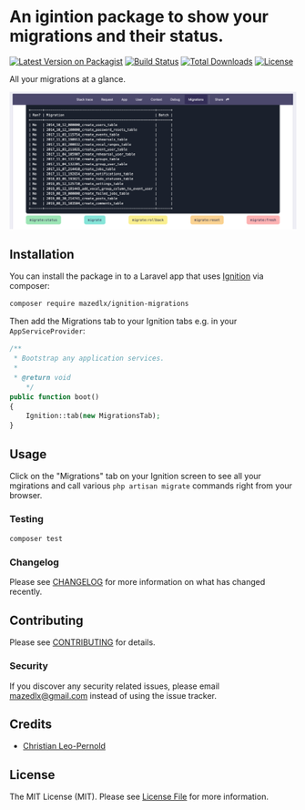 # An igintion package to show your migrations and their status.

[![Latest Version on Packagist](https://img.shields.io/github/v/release/mazedlx/ignition-migrations?label=packagist)](https://packagist.org/packages/mazedlx/ignition-migrations)
[![Build Status](https://img.shields.io/travis/mazedlx/ignition-migrations/master.svg?style=flat-square)](https://travis-ci.org/mazedlx/ignition-migrations)
[![Total Downloads](https://img.shields.io/packagist/dt/mazedlx/ignition-migrations.svg?style=flat-square)](https://packagist.org/packages/mazedlx/ignition-migrations)
[![License](https://img.shields.io/github/license/mazedlx/ignition-migrations)](https://img.shields.io/github/license/mazedlx/ignition-migrations)

All your migrations at a glance.

![Screenshot](https://raw.githubusercontent.com/mazedlx/ignition-migrations/master/screenshot.png)

## Installation

You can install the package in to a Laravel app that uses [Ignition](https://flareapp.io) via composer:

```bash
composer require mazedlx/ignition-migrations
```

Then add the Migrations tab to your Ignition tabs e.g. in your `AppServiceProvider`:

```php
/**
 * Bootstrap any application services.
 *
 * @return void
    */
public function boot()
{
    Ignition::tab(new MigrationsTab);
}
```

## Usage

Click on the "Migrations" tab on your Ignition screen to see all your mgirations and call various `php artisan migrate` commands right from your browser.

### Testing

```bash
composer test
```

### Changelog

Please see [CHANGELOG](CHANGELOG.md) for more information on what has changed recently.

## Contributing

Please see [CONTRIBUTING](CONTRIBUTING.md) for details.

### Security

If you discover any security related issues, please email mazedlx@gmail.com instead of using the issue tracker.

## Credits

-   [Christian Leo-Pernold](https://github.com/mazedlx)

## License

The MIT License (MIT). Please see [License File](LICENSE.md) for more information.
